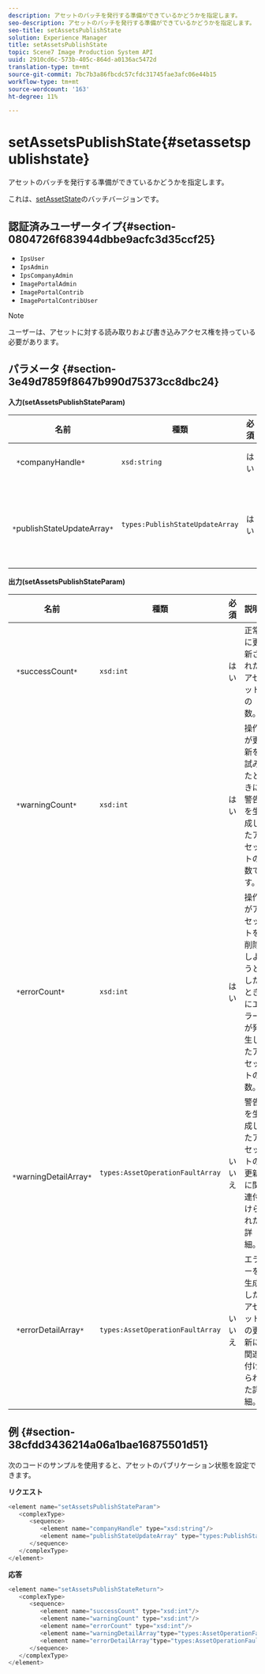 ```yaml
---
description: アセットのバッチを発行する準備ができているかどうかを指定します。
seo-description: アセットのバッチを発行する準備ができているかどうかを指定します。
seo-title: setAssetsPublishState
solution: Experience Manager
title: setAssetsPublishState
topic: Scene7 Image Production System API
uuid: 2910cd6c-573b-405c-864d-a0136ac5472d
translation-type: tm+mt
source-git-commit: 7bc7b3a86fbcdc57cfdc31745fae3afc06e44b15
workflow-type: tm+mt
source-wordcount: '163'
ht-degree: 11%

---
```



# setAssetsPublishState{#setassetspublishstate}

アセットのバッチを発行する準備ができているかどうかを指定します。

これは、[setAssetState](../../../operations/c-operations-intro/c-methods/r-set-asset-publish-state.md#reference-9efc2eeea42348e0b1d5f3d1005c6563)のバッチバージョンです。

## 認証済みユーザータイプ{#section-0804726f683944dbbe9acfc3d35ccf25}

* `IpsUser`
* `IpsAdmin`
* `IpsCompanyAdmin`
* `ImagePortalAdmin`
* `ImagePortalContrib`
* `ImagePortalContribUser`

>[!NOTE]
>
>ユーザーは、アセットに対する読み取りおよび書き込みアクセス権を持っている必要があります。

## パラメータ {#section-3e49d7859f8647b990d75373cc8dbc24}

**入力(setAssetsPublishStateParam)**

| 名前 | 種類 | 必須 | 説明 |
|---|---|---|---|
| ` *`companyHandle`*` | `xsd:string` | はい | 会社ハンドル |
| ` *`publishStateUpdateArray`*` | `types:PublishStateUpdateArray` | はい | アセットの公開状態値の配列。 |

**出力(setAssetsPublishStateParam)**

| 名前 | 種類 | 必須 | 説明 |
|---|---|---|---|
| ` *`successCount`*` | `xsd:int` | はい | 正常に更新されたアセットの数。 |
| ` *`warningCount`*` | `xsd:int` | はい | 操作が更新を試みたときに警告を生成したアセットの数です。 |
| ` *`errorCount`*` | `xsd:int` | はい | 操作がアセットを削除しようとしたときにエラーが発生したアセットの数。 |
| ` *`warningDetailArray`*` | `types:AssetOperationFaultArray` | いいえ | 警告を生成したアセットの更新に関連付けられた詳細。 |
| ` *`errorDetailArray`*` | `types:AssetOperationFaultArray` | いいえ | エラーを生成したアセットの更新に関連付けられた詳細。 |

## 例 {#section-38cfdd3436214a06a1bae16875501d51}

次のコードのサンプルを使用すると、アセットのパブリケーション状態を設定できます。

**リクエスト**

```java
<element name="setAssetsPublishStateParam">
   <complexType>
      <sequence>
         <element name="companyHandle" type="xsd:string"/>
         <element name="publishStateUpdateArray" type="types:PublishStateUpdateArray"/>
      </sequence>
   </complexType>
</element>
```

**応答**

```java
<element name="setAssetsPublishStateReturn">
   <complexType>
      <sequence>
         <element name="successCount" type="xsd:int"/>
         <element name="warningCount" type="xsd:int"/>
         <element name="errorCount" type="xsd:int"/>
         <element name="warningDetailArray"type="types:AssetOperationFaultArray" minOccurs="0"/>
         <element name="errorDetailArray"type="types:AssetOperationFaultArray" minOccurs="0"/>
      </sequence>
   </complexType>
</element>
```

